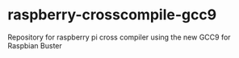 # raspberry-crosscompile-gcc9
Repository for raspberry pi cross compiler using the new GCC9 for Raspbian Buster
